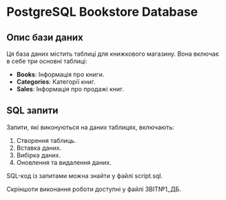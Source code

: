 # PostgreSQL Bookstore Database

## Опис бази даних
Ця база даних містить таблиці для книжкового магазину. Вона включає в себе три основні таблиці:
- **Books**: Інформація про книги.
- **Categories**: Категорії книг.
- **Sales**: Інформація про продажі книг.

## SQL запити
Запити, які виконуються на даних таблицях, включають:
1. Створення таблиць.
2. Вставка даних.
3. Вибірка даних.
4. Оновлення та видалення даних.

SQL-код із запитами можна знайти у файлі script.sql.

Скріншоти виконання роботи доступні у файлі ЗВІТ№1_ДБ.
